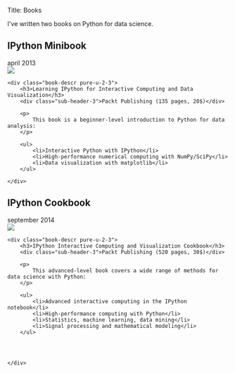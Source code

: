 Title: Books

I've written two books on Python for data science.

<a name="minibook"></a>
## IPython Minibook
<div class="sub-header-2">april 2013</div>

<div class="pure-g">
	<div class="book-cover pure-u-1-3">
		<a href="http://ipython.rossant.net"><img src="/theme/images/minibook.jpg" /></a>
	</div>

	<div class="book-descr pure-u-2-3">
		<h3>Learning IPython for Interactive Computing and Data Visualization</h3>
		<div class="sub-header-3">Packt Publishing (135 pages, 20$)</div>

		<p>
			This book is a beginner-level introduction to Python for data analysis:
		</p>

		<ul>
			<li>Interactive Python with IPython</li>
			<li>High-performance numerical computing with NumPy/SciPy</li>
			<li>Data visualization with matplotlib</li>
		</ul>

	</div>
</div>


<a name="cookbook"></a>
## IPython Cookbook
<div class="sub-header-2">september 2014</div>

<div class="pure-g">
	<div class="book-cover pure-u-1-3">
		<a href="http://ipython-books.github.io/"><img src="/theme/images/cookbook.jpg" class="book-cover" /></a>
	</div>

	<div class="book-descr pure-u-2-3">
		<h3>IPython Interactive Computing and Visualization Cookbook</h3>
		<div class="sub-header-3">Packt Publishing (520 pages, 30$)</div>

		<p>
			This advanced-level book covers a wide range of methods for data science with Python:
		</p>

		<ul>
			<li>Advanced interactive computing in the IPython notebook</li>
			<li>High-performance computing with Python</li>
			<li>Statistics, machine learning, data mining</li>
			<li>Signal processing and mathematical modeling</li>
		</ul>




	</div>
</div>

